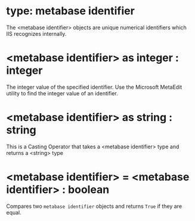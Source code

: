 # type: metabase identifier

The &lt;metabase identifier&gt; objects are unique numerical identifiers which IIS recognizes internally.

# &lt;metabase identifier&gt; as integer : integer

The integer value of the specified identifier. Use the Microsoft MetaEdit utility to find the integer value of an identifier.

# &lt;metabase identifier&gt; as string : string

This is a Casting Operator that takes a &lt;metabase identifier&gt; type and returns a &lt;string&gt; type

# &lt;metabase identifier&gt; = &lt;metabase identifier&gt; : boolean

Compares two `metabase identifier` objects and returns `True` if they are equal.
